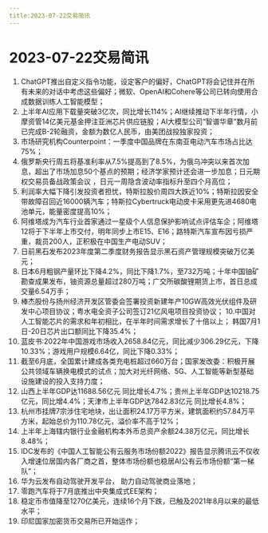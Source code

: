 ```yaml
---
title:2023-07-22交易简讯
---
```

# 2023-07-22交易简讯
1. ChatGPT推出自定义指令功能，设定客户的偏好，ChatGPT将会记住并在所有未来的对话中考虑这些偏好；微软、OpenAI和Cohere等公司已转向使用合成数据训练人工智能模型；
2. 上半年AI应用下载量突破3亿次，同比增长114%；AI继续推动下半年行情，小摩资管14亿美元基金押注亚洲芯片供应链股；AI大模型公司“智谱华章”数月前已完成B-2轮融资，金额为数亿人民币，由美团战投独家投资；
3. 市场研究机构Counterpoint：一季度中国品牌在东南亚电动汽车市场占比达75%；
4. 俄罗斯央行周五将基准利率从7.5%提高到了8.5%，为俄乌冲突以来首次加息，超出了市场加息50个基点的预期；经济学家预计还会进一步加息；日元期权交易员备战政策会议 ，日元一周隐含波动率指标升至四个月高位；
5. 利润率大幅下降引发投资者担忧，特斯拉股价周四大跌近10%；特斯拉因安全带故障召回近16000辆汽车；特斯拉Cybertruck电动皮卡采用更先进4680电池单元，能量密度提高10%；
6. 阿维塔成为汽车行业首家通过一星级个人信息保护影响试点评估车企；阿维塔12将于下半年上市交付，明年同步上市E15、E16；路特斯汽车宣布因亏损严重，裁员200人，正积极在中国生产电动SUV；
7. 日前黑石发布2023年度第二季度财务报告显示黑石资产管理规模突破万亿美元；
8. 日本6月粗钢产量环比下降4.2%，同比下降1.7%，至732万吨；十年中国铀矿勘查成果发布，铀资源总量超过280万吨；广交所碳酸锂期货上市，首日总成交量6.54万手；
9. 棒杰股份与扬州经济开发区管委会签署投资新建年产10GW高效光伏组件及研发中心项目协议；粤水电全资子公司签订21亿风电项目投资协议；
10.中国对人工智能芯片的需求和年初相比，在半年时间需求增长了十倍以上； 韩国7月1日-20日芯片出口额同比下降35.4%；
11. 蓝皮书:2022年中国游戏市场收入2658.84亿元，同比减少306.29亿元，下降10.33%；游戏用户规模6.64亿，同比下降0.33%；
12. 截至6月底，全国累计建成各类充电桩超过660万台；国家发改委：积极开展公共领域车辆换电模式的试点；加大对光纤网络、5G、人工智能等新型基础设施建设的投入支持力度；
13. 山西上半年GDP达11688.56亿元 同比增长4.7%；贵州上半年GDP达10218.75亿元，同比增4.4%；天津市上半年GDP达7842.83亿元 同比增长4.8%；
14. 杭州市挂牌7宗涉住宅地块，出让面积24.17万平方米，建筑面积约57.84万平方米，起始总价为110.78亿元，溢价率不高于12%；
15. 上半年上海辖内银行业金融机构本外币总资产余额24.38万亿元，同比增长8.48%；
16. IDC发布的《中国人工智能公有云服务市场份额2022》报告显示腾讯云不仅收入增速位居国内各厂商之首，整体市场份额也稳居AI公有云市场份额“第一梯队”；
17. 华为云发布自动驾驶开发平台， 助力自动驾驶商业落地；
18. 零跑汽车将于7月底推出中央集成式EE架构；
19. 稳定币市值降至1270亿美元，连续16个月下跌，已触及2021年8月以来的最低水平；
20. 印尼国家加密货币交易所已开始运作；